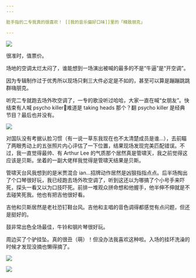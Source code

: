 ```yaml
---
---

脏手指的二专我真的很喜欢！ [[我的音乐偏好口味]]里的「精致朋克」

---
```


![](https://picture-guan.oss-cn-hangzhou.aliyuncs.com/20220816174108.png)

很准时，值票价。

场地的空调太烂太闷了，谁能想到一场演出被喊的最多的不是“牛逼”是“开空调”。

因为专辑制作过于优秀所以现场只剩三大件必定是不如的，甚至可以算是蹦蹦跳跳群嗨朋克。

听完二专就跑去场外吹空调了，一专的歌没听过哈哈，大家一直在喊“女朋友”。快结束有人喊 psycho killer🤔难道是 taking heads 那个？翻 psycho killer 是经典节目？最后也并没有。

![](https://picture-guan.oss-cn-hangzhou.aliyuncs.com/20220816174054.png)


对国队没有考据认脸习惯（有一说一草东我现在也不太清楚成员是谁…），去前瞄了两眼秀动上的五张照片内心评估了一下位置，结果现场发现完美匹配错误。不过，我一直觉得最帅、有 Arthur Lee 的气质那个居然真是管啸天，我之前觉得这应该是贝斯。坐着的一副大佬样我觉得是管啸天结果是贝斯。

管啸天台风我想到的是米贾混合 ian…招牌动作居然是凶狠指指点点。后半场掏出了个口琴很好玩，我已经跑去场外吹空调了，听到这还以为哪搞了个小号手来吓死，探头一看又以为口技吓死。前排一堆观众拼命想和他握手，他半伸不伸就是不去碰笑死我。他也有把吉他很好看。

吉他和贝斯居然是老社恐钉鞋台风。吉他和主唱的音色调得都感觉有点问题，但还是挺好的。

鼓非常出色全场最佳，牛铃和钢片琴很好玩。

周边买了个驴挂坠。真的很丑（萌）！但没办法我喜欢这种啦。入场的挂环洗澡的时候才发现没摘也懒得摘了。

![](https://picture-guan.oss-cn-hangzhou.aliyuncs.com/20220816174129.png)


![](https://picture-guan.oss-cn-hangzhou.aliyuncs.com/20220816174158.png)